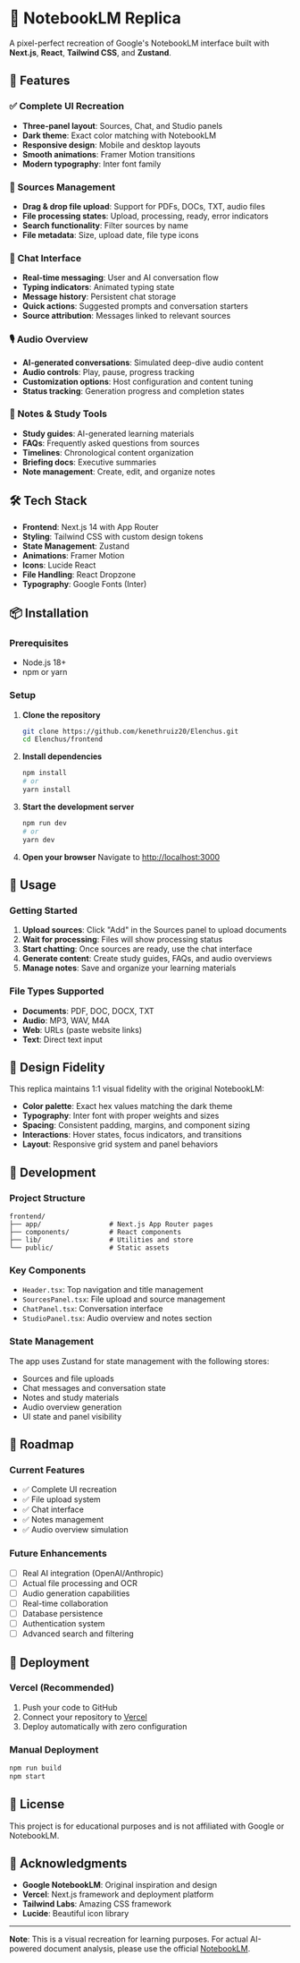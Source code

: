# 🎯 NotebookLM Replica

A pixel-perfect recreation of Google's NotebookLM interface built with **Next.js**, **React**, **Tailwind CSS**, and **Zustand**.

## 🌟 Features

### ✅ Complete UI Recreation
- **Three-panel layout**: Sources, Chat, and Studio panels
- **Dark theme**: Exact color matching with NotebookLM
- **Responsive design**: Mobile and desktop layouts
- **Smooth animations**: Framer Motion transitions
- **Modern typography**: Inter font family

### 📁 Sources Management
- **Drag & drop file upload**: Support for PDFs, DOCs, TXT, audio files
- **File processing states**: Upload, processing, ready, error indicators
- **Search functionality**: Filter sources by name
- **File metadata**: Size, upload date, file type icons

### 💬 Chat Interface
- **Real-time messaging**: User and AI conversation flow
- **Typing indicators**: Animated typing state
- **Message history**: Persistent chat storage
- **Quick actions**: Suggested prompts and conversation starters
- **Source attribution**: Messages linked to relevant sources

### 🎙️ Audio Overview
- **AI-generated conversations**: Simulated deep-dive audio content
- **Audio controls**: Play, pause, progress tracking
- **Customization options**: Host configuration and content tuning
- **Status tracking**: Generation progress and completion states

### 📝 Notes & Study Tools
- **Study guides**: AI-generated learning materials
- **FAQs**: Frequently asked questions from sources
- **Timelines**: Chronological content organization
- **Briefing docs**: Executive summaries
- **Note management**: Create, edit, and organize notes

## 🛠️ Tech Stack

- **Frontend**: Next.js 14 with App Router
- **Styling**: Tailwind CSS with custom design tokens
- **State Management**: Zustand
- **Animations**: Framer Motion
- **Icons**: Lucide React
- **File Handling**: React Dropzone
- **Typography**: Google Fonts (Inter)

## 📦 Installation

### Prerequisites
- Node.js 18+ 
- npm or yarn

### Setup

1. **Clone the repository**
   ```bash
   git clone https://github.com/kenethruiz20/Elenchus.git
   cd Elenchus/frontend
   ```

2. **Install dependencies**
   ```bash
   npm install
   # or
   yarn install
   ```

3. **Start the development server**
   ```bash
   npm run dev
   # or
   yarn dev
   ```

4. **Open your browser**
   Navigate to [http://localhost:3000](http://localhost:3000)

## 🚀 Usage

### Getting Started
1. **Upload sources**: Click "Add" in the Sources panel to upload documents
2. **Wait for processing**: Files will show processing status
3. **Start chatting**: Once sources are ready, use the chat interface
4. **Generate content**: Create study guides, FAQs, and audio overviews
5. **Manage notes**: Save and organize your learning materials

### File Types Supported
- **Documents**: PDF, DOC, DOCX, TXT
- **Audio**: MP3, WAV, M4A
- **Web**: URLs (paste website links)
- **Text**: Direct text input

## 🎨 Design Fidelity

This replica maintains 1:1 visual fidelity with the original NotebookLM:

- **Color palette**: Exact hex values matching the dark theme
- **Typography**: Inter font with proper weights and sizes
- **Spacing**: Consistent padding, margins, and component sizing
- **Interactions**: Hover states, focus indicators, and transitions
- **Layout**: Responsive grid system and panel behaviors

## 🔧 Development

### Project Structure
```
frontend/
├── app/                 # Next.js App Router pages
├── components/          # React components
├── lib/                 # Utilities and store
└── public/              # Static assets
```

### Key Components
- `Header.tsx`: Top navigation and title management
- `SourcesPanel.tsx`: File upload and source management
- `ChatPanel.tsx`: Conversation interface
- `StudioPanel.tsx`: Audio overview and notes section

### State Management
The app uses Zustand for state management with the following stores:
- Sources and file uploads
- Chat messages and conversation state
- Notes and study materials
- Audio overview generation
- UI state and panel visibility

## 🎯 Roadmap

### Current Features
- ✅ Complete UI recreation
- ✅ File upload system
- ✅ Chat interface
- ✅ Notes management
- ✅ Audio overview simulation

### Future Enhancements
- [ ] Real AI integration (OpenAI/Anthropic)
- [ ] Actual file processing and OCR
- [ ] Audio generation capabilities
- [ ] Real-time collaboration
- [ ] Database persistence
- [ ] Authentication system
- [ ] Advanced search and filtering

## 🚀 Deployment

### Vercel (Recommended)
1. Push your code to GitHub
2. Connect your repository to [Vercel](https://vercel.com)
3. Deploy automatically with zero configuration

### Manual Deployment
```bash
npm run build
npm start
```

## 📄 License

This project is for educational purposes and is not affiliated with Google or NotebookLM.

## 🙏 Acknowledgments

- **Google NotebookLM**: Original inspiration and design
- **Vercel**: Next.js framework and deployment platform
- **Tailwind Labs**: Amazing CSS framework
- **Lucide**: Beautiful icon library

---

**Note**: This is a visual recreation for learning purposes. For actual AI-powered document analysis, please use the official [NotebookLM](https://notebooklm.google.com). 